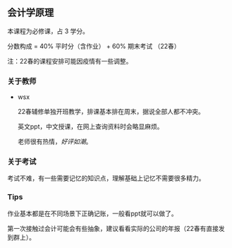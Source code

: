 ## 会计学原理

本课程为必修课，占 3 学分。

分数构成 = 40% 平时分（含作业） + 60% 期末考试 （22春）

注：22春的课程安排可能因疫情有一些调整。

### 关于教师

- wsx 

    22春辅修单独开班教学，排课基本排在周末，据说全部人都不冲突。

    英文ppt，中文授课，在网上查询资料时会略显麻烦。

    老师很有热情，*好评如潮*。

### 关于考试

考试不难，有一些需要记忆的知识点，理解基础上记忆不需要很多精力。

### Tips

作业基本都是在不同场景下正确记账，一般看ppt就可以做了。

第一次接触过会计可能会有些抽象，建议看看实际的公司的年报（22春有直接发到群上）。
